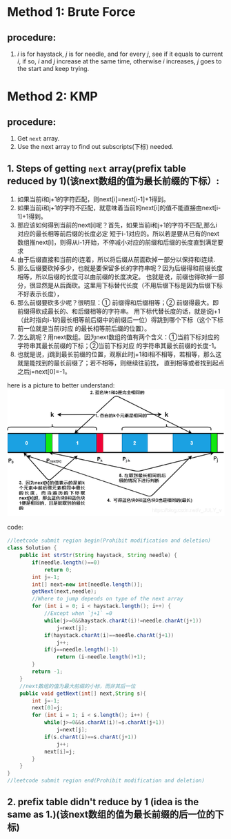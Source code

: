 # Method 1: Brute Force
## procedure:
1. *i* is for haystack, *j* is for needle, and for every *j*, see if it equals to current
*i*, if so, *i* and *j* increase at the same time, otherwise *i* increases, *j* goes to
the start and keep trying.

# Method 2: KMP
## procedure:
1. Get `next` array.
2. Use the next array to find out subscripts(下标) needed.

## 1. Steps of getting `next` array(prefix table reduced by 1)(该next数组的值为最长前缀的下标）:
1. 如果当前i和j+1的字符匹配，则next\[i]=next\[i-1]+1得到。
2. 如果当前i和j+1的字符不匹配，就意味着当前的next\[i]的值不能直接由next\[i-1]+1得到。
3. 那应该如何得到当前的next\[i]呢？首先，如果当前i和j+1的字符不匹配,那么i 对应的最长相等前后缀的长度必定
短于i-1对应的。所以若是要从已有的next数组推next\[i]，则得从i-1开始，不停减小对应的前缀和后缀的长度直到满足要求
4. 由于后缀直接和当前的i连着，所以将后缀从前面砍掉一部分以保持和i连续.
5. 那么后缀要砍掉多少，也就是要保留多长的字符串呢？因为后缀得和前缀长度相等，所以后缀的长度可以由前缀的长度决定。
也就是说，前缀也得砍掉一部分，很显然是从后面砍。这里用下标替代长度（不用后缀下标是因为后缀下标不好表示长度），
6. 那么前缀要砍多少呢？很明显：① 前缀得和后缀相等；② 前缀得最大。即前缀得砍成最长的、和后缀相等的字符串。
用下标代替长度的话，就是说j+1（此时指向i-1的最长相等前后缀中的前缀后一位）得跳到哪个下标（这个下标前一位就是当前i对应
的最长相等前后缀的位置）。
7. 怎么跳呢？用next数组。因为next数组的值有两个含义：①当前下标对应的字符串其最长前缀的下标；②当前下标对应
的字符串其最长前缀的长度-1。
8. 也就是说，j跳到最长前缀的位置，观察此时j+1和i相不相等，若相等，那么这就是能找到的最长前缀了；若不相等，则继续往前找，
直到相等或者找到起点之后j=next\[0]=-1。

here is a picture to better understand:
![img_1.png](img_1.png)

code:
```java
//leetcode submit region begin(Prohibit modification and deletion)
class Solution {
    public int strStr(String haystack, String needle) {
        if(needle.length()==0)
            return 0;
        int j=-1;
        int[] next=new int[needle.length()];
        getNext(next,needle);
        //Where to jump depends on type of the next array
        for (int i = 0; i < haystack.length(); i++) {
            //Except when `j+1` =0
            while(j>=0&&haystack.charAt(i)!=needle.charAt(j+1))
                j=next[j];
            if(haystack.charAt(i)==needle.charAt(j+1))
                j++;
            if(j==needle.length()-1)
                return (i-needle.length()+1);
        }
        return -1;
    }
    //next数组的值为最大前缀的小标，而非其后一位
    public void getNext(int[] next,String s){
        int j=-1;
        next[0]=j;
        for (int i = 1; i < s.length(); i++) {
            while(j>=0&&s.charAt(i)!=s.charAt(j+1))
                j=next[j];
            if(s.charAt(i)==s.charAt(j+1))
                j++;
            next[i]=j;
        }
    }
}
//leetcode submit region end(Prohibit modification and deletion)
```
## 2. prefix table didn't reduce by 1 (idea is the same as 1.)(该next数组的值为最长前缀的后一位的下标)